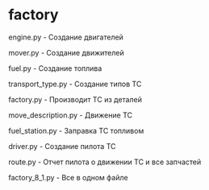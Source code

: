 # factory

engine.py - Создание двигателей

mover.py - Создание движителей

fuel.py - Создание топлива

transport_type.py - Создание типов ТС

factory.py - Производит ТС из деталей

move_description.py - Движение ТС

fuel_station.py - Заправка ТС топливом

driver.py - Создание пилота ТС

route.py - Отчет пилота о движении ТС и все запчастей


factory_8_1.py - Все в одном файле
